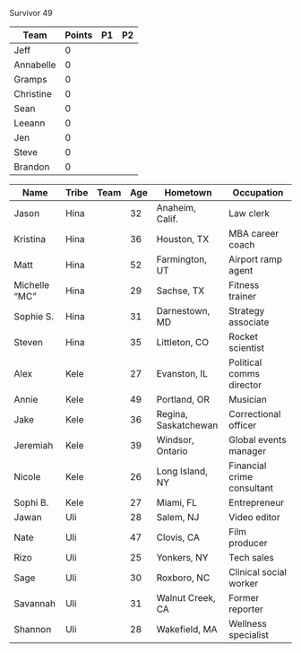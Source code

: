 Survivor 49

|Team|Points|P1|P2
| -------- | -------- | -------- | -------- |
| Jeff | 0 |  |  |
| Annabelle | 0 |  |  |
| Gramps | 0 |  |  |
| Christine | 0 |  |  |
| Sean | 0 |  |  |
| Leeann | 0  |  |  |
| Jen | 0 |  |  |
| Steve | 0 |  |  |
| Brandon | 0  |  |  |



| Name | Tribe | Team | Age | Hometown | Occupation |
| -------- | -------- | -------- | -------- | ----- | ----- |
|Jason|Hina||32|Anaheim, Calif.|Law clerk|
|Kristina|Hina||36|Houston, TX|MBA career coach|
|Matt|Hina||52|Farmington, UT|Airport ramp agent|
|Michelle “MC”|Hina||29|Sachse, TX|Fitness trainer|
|Sophie S.|Hina||31|Darnestown, MD|Strategy associate|
|Steven|Hina||35|Littleton, CO|Rocket scientist|
|Alex|Kele||27|Evanston, IL|Political comms director|
|Annie|Kele||49|Portland, OR|Musician|
|Jake|Kele||36|Regina, Saskatchewan|Correctional officer|
|Jeremiah|Kele||39|Windsor, Ontario|Global events manager|
|Nicole|Kele||26|Long Island, NY|Financial crime consultant|
|Sophi B.|Kele||27|Miami, FL|Entrepreneur|
|Jawan|Uli||28|Salem, NJ|Video editor|
|Nate|Uli||47|Clovis, CA|Film producer|
|Rizo|Uli||25|Yonkers, NY|Tech sales|
|Sage|Uli||30|Roxboro, NC|Clinical social worker|
|Savannah|Uli||31|Walnut Creek, CA|Former reporter|
|Shannon|Uli||28|Wakefield, MA|Wellness specialist|
